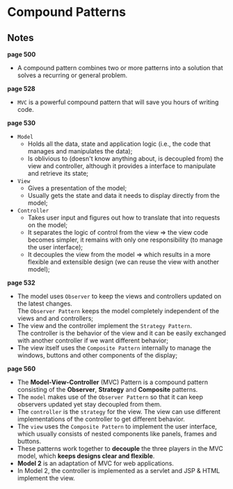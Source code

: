# Compound Patterns

## Notes
__page 500__  
* A compound pattern combines two or more patterns into a solution that solves a recurring or general problem.  

__page 528__  
* `MVC` is a powerful compound pattern that will save you hours of writing code.  

__page 530__  
* `Model`  
  * Holds all the data, state and application logic (i.e., the code that manages and manipulates the data);  
  * Is oblivious to (doesn't know anything about, is decoupled from) the view and controller, although it provides a interface to manipulate and retrieve its state;  
* `View`  
  * Gives a presentation of the model;  
  * Usually gets the state and data it needs to display directly from the model;  
* `Controller`  
  * Takes user input and figures out how to translate that into requests on the model;  
  * It separates the logic of control from the view => the view code becomes simpler, it remains with only one responsibility (to manage the user interface);  
  * It decouples the view from the model => which results in a more flexible and extensible design (we can reuse the view with another model);  

__page 532__  
* The model uses `Observer` to keep the views and controllers updated on the latest changes.  
The `Observer Pattern` keeps the model completely independent of the views and and controllers;  
* The view and the controller implement the `Strategy Pattern`.  
The controller is the behavior of the view and it can be easily exchanged with another controller if we want different behavior;  
* The view itself uses the `Composite Pattern` internally to manage the windows, buttons and other components of the display;  

__page 560__  
* The **Model-View-Controller** (MVC) Pattern is a compound pattern consisting of the **Observer**, **Strategy** and **Composite** patterns.  
* The `model` makes use of the `Observer Pattern` so that it can keep observers updated yet stay decoupled from them.  
* The `controller` is the `strategy` for the view. The view can use different implementations of the controller to get different behavior.  
* The `view` uses the `Composite Pattern` to implement the user interface, which usually consists of nested components like panels, frames and buttons.  
* These patterns work together to **decouple** the three players in the MVC model, which **keeps designs clear and flexible**.  
* **Model 2** is an adaptation of MVC for web applications.  
* In Model 2, the controller is implemented as a servlet and JSP & HTML implement the view.  
